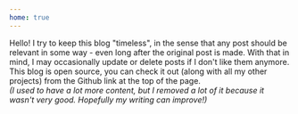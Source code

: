 ```yaml
---
home: true
---
```


Hello! I try to keep this blog "timeless", in the sense that any post should be relevant in some way - even long after the original post is made. With that in mind, I may occasionally update or delete posts if I don't like them anymore. This blog is open source, you can check it out (along with all my other projects) from the Github link at the top of the page.  
*(I used to have a lot more content, but I removed a lot of it because it wasn't very good. Hopefully my writing can improve!)*